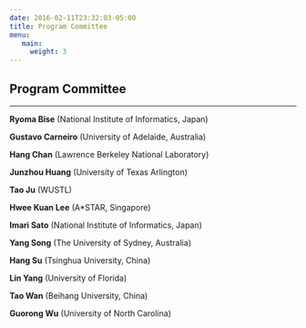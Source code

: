 ```yaml
---
date: 2016-02-11T23:32:03-05:00
title: Program Committee
menu:
   main:
     weight: 3
---
```

## Program Committee
-----------
**Ryoma Bise**
(National Institute of Informatics, Japan)

**Gustavo Carneiro** 
(University of Adelaide, Australia)

**Hang Chan** 
(Lawrence Berkeley National Laboratory)

**Junzhou Huang** 
(University of Texas Arlington)

**Tao Ju** 
(WUSTL)

**Hwee Kuan Lee** 
(A*STAR, Singapore)

**Imari Sato** 
(National Institute of Informatics, Japan)

**Yang Song** 
(The University of Sydney, Australia)

**Hang Su** 
(Tsinghua University, China)

**Lin Yang** 
(University of Florida)

**Tao Wan** 
(Beihang University, China)

**Guorong Wu** 
(University of North Carolina)
